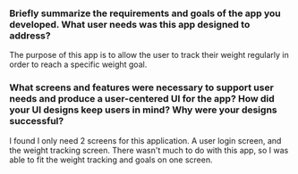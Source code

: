 ### Briefly summarize the requirements and goals of the app you developed. What user needs was this app designed to address?
The purpose of this app is to allow the user to track their weight regularly in order to reach a specific weight goal. 

### What screens and features were necessary to support user needs and produce a user-centered UI for the app? How did your UI designs keep users in mind? Why were your designs successful?
I found I only need 2 screens for this application. A user login screen, and the weight tracking screen. There wasn't much to do with this app, so I was able to fit the weight tracking and goals on one screen.
